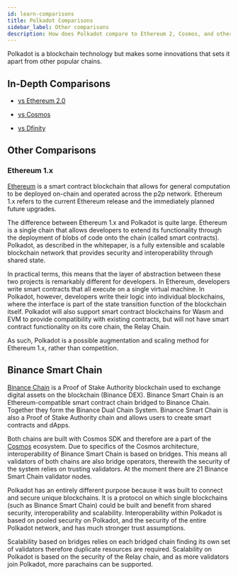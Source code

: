 ```yaml
---
id: learn-comparisons
title: Polkadot Comparisons
sidebar_label: Other comparisons
description: How does Polkadot compare to Ethereum 2, Cosmos, and other chains?
---
```


Polkadot is a blockchain technology but makes some innovations that sets it apart from other popular
chains.

## In-Depth Comparisons

- [vs Ethereum 2.0](learn-comparisons-ethereum-2)

- [vs Cosmos](learn-comparisons-cosmos)

- [vs Dfinity](learn-comparisons-dfinity)

## Other Comparisons

### Ethereum 1.x

[Ethereum](https://ethereum.org) is a smart contract blockchain that allows for general computation
to be deployed on-chain and operated across the p2p network. Ethereum 1.x refers to the current
Ethereum release and the immediately planned future upgrades.

The difference between Ethereum 1.x and Polkadot is quite large. Ethereum is a single chain that
allows developers to extend its functionality through the deployment of blobs of code onto the chain
(called smart contracts). Polkadot, as described in the whitepaper, is a fully extensible and
scalable blockchain network that provides security and interoperability through shared state.

In practical terms, this means that the layer of abstraction between these two projects is
remarkably different for developers. In Ethereum, developers write smart contracts that all execute
on a single virtual machine. In Polkadot, however, developers write their logic into individual
blockchains, where the interface is part of the state transition function of the blockchain itself.
Polkadot will also support smart contract blockchains for Wasm and EVM to provide compatibility with
existing contracts, but will not have smart contract functionality on its core chain, the Relay
Chain.

As such, Polkadot is a possible augmentation and scaling method for Ethereum 1.x, rather than
competition.

## Binance Smart Chain

[Binance Chain](https://www.binance.com) is a Proof of Stake Authority blockchain used to
exchange digital assets on the blockchain (Binance DEX). Binance Smart Chain is an
Ethereum-compatible smart contract chain bridged to Binance Chain. Together they form the Binance
Dual Chain System. Binance Smart Chain is also a Proof of Stake Authority chain and allows users to
create smart contracts and dApps.

Both chains are built with Cosmos SDK and therefore are a part of the
[Cosmos](https://wiki.polkadot.network/docs/en/learn-comparisons-cosmos) ecosystem. Due to specifics
of the Cosmos architecture, interoperability of Binance Smart Chain is based on bridges. This means
all validators of both chains are also bridge operators, therewith the security of the system relies
on trusting validators. At the moment there are 21 Binance Smart Chain validator nodes.

Polkadot has an entirely different purpose because it was built to connect and secure unique
blockchains. It is a protocol on which single blockchains (such as Binance Smart Chain) could be
built and benefit from shared security, interoperability and scalability. Interoperability within
Polkadot is based on pooled security on Polkadot, and the security of the entire Polkadot network,
and has much stronger trust assumptions.

Scalability based on bridges relies on each bridged chain finding its own set of validators
therefore duplicate resources are required. Scalability on Polkadot is based on the security of the
Relay chain, and as more validators join Polkadot, more parachains can be supported.
